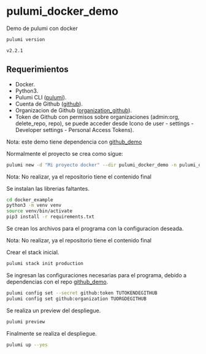 # pulumi_docker_demo

Demo de pulumi con docker

```sh
pulumi version
```

```shell
v2.2.1
```

## Requerimientos

* Docker.
* Python3.
* Pulumi CLI ([pulumi](https://www.pulumi.com/docs/reference/cli/)).
* Cuenta de Github ([github](https://github.com/)).
* Organizacion de Github ([organization_github](https://github.com/organizations/plan)).
* Token de Github con permisos sobre organizaciones (admin:org, delete_repo, repo), se puede acceder desde Icono de user - settings - Developer settings - Personal Access Tokens).

Nota: este demo tiene dependencia con [github_demo](https://github.com/aldenso/pulumi_github_demo)

Normalmente el proyecto se crea como sigue:

```sh
pulumi new -d "Mi proyecto docker" --dir pulumi_docker_demo -n pulumi_docker_demo -s production -y python
```

Nota: No realizar, ya el repositorio tiene el contenido final

Se instalan las librerias faltantes.

```sh
cd docker_example
python3 -m venv venv
source venv/bin/activate
pip3 install -r requirements.txt
```

Se crean los archivos para el programa con la configuracion deseada.

Nota: No realizar, ya el repositorio tiene el contenido final

Crear el stack inicial.

```sh
pulumi stack init production
```

Se ingresan las configuraciones necesarias para el programa, debido a dependencias con el repo [github_demo](https://github.com/aldenso/pulumi_github_demo).

```sh
pulumi config set --secret github:token TUTOKENDEGITHUB
pulumi config set github:organization TUORGDEGITHUB
```

Se realiza un preview del despliegue.

```sh
pulumi preview
```

Finalmente se realiza el despliegue.

```sh
pulumi up --yes
```
